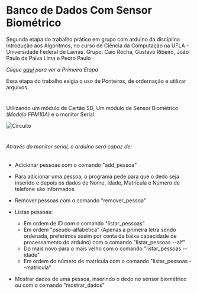 # Banco de Dados Com Sensor Biométrico
Segunda etapa do trabalho prático em grupo com arduino da disciplina Introdução aos Algoritmos, no curso de Ciência da Computação na UFLA - Universidade Federal de Lavras.
Grupo: Caio Rocha, Gustavo Ribeiro, João Paulo de Paiva Lima e Pedro Paulo

*Clique [aqui]() para ver a Primeira Etapa*

Essa etapa do trabalho exigia o uso de Ponteiros, de ordernação e utilizar arquivos.
#
Utilizando um módulo de Cartão SD, Um módulo de Sensor Biométrico _(Modelo FPM10A)_ e o monitor Serial

![Circuito](BancoDeDadosBiometrico/Circuito.png)
#

###### Através do monitor serial, o arduino será capaz de:
* Adicionar pessoas com o comando "add_pessoa"
 * Para adicionar uma pessoa, o programa pede para que o dedo seja inserido e depois os dados de Nome, Idade, Matrícula e Número de telefone são informados.

* Remover pessoas com o comando "remover_pessoa"

* Listas pessoas:
  * Em ordem de ID com o comando "listar_pessoas"
  * Em ordem "pseudo-alfabética" (Apenas a primeira letra sendo ordenada, preferimos assim por conta da baixa capacidade de processamento do arduino) com o comando "listar_pessoas --alf"
  * Do mais novo para o mais velho com o comando "listar_pessoas --idade"
  * Em ordem do número de matrícula com o comando "listar_pessoas --matricula"

* Mostrar dados de uma pessoa, inserindo o dedo no sensor biométrico ou com o comando "mostrar_dados"
